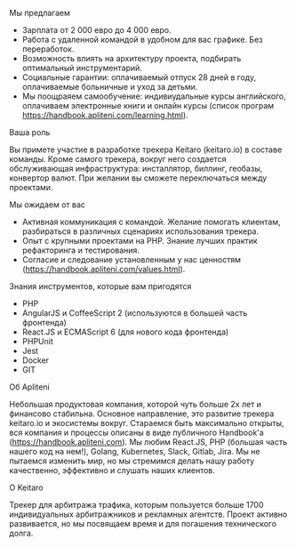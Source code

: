 Мы предлагаем

- Зарплата от 2 000 евро до 4 000 евро.
- Работа с удаленной командой в удобном для вас графике. Без переработок.
- Возможность влиять на архитектуру проекта, подбирать оптимальный инструментарий.
- Социальные гарантии: оплачиваемый отпуск 28 дней в году, оплачиваемые больничные и уход за детьми.
- Мы поощраяем самообучение: индивиудальные курсы английского, оплачиваем электронные книги и онлайн курсы (список програм https://handbook.apliteni.com/learning.html).

Ваша роль

Вы примете участие в разработке трекера Keitaro (keitaro.io) в составе команды. Кроме самого трекера, вокруг него создается обслуживающая инфраструктура: инсталлятор, биллинг, геобазы, конвертор валют. При желании вы сможете переключаться между проектами.  

Мы ожидаем от вас

- Активная коммуникация с командой. Желание помогать клиентам, разбираться в различных сценариях использования трекера.
- Опыт с крупными проектами на PHP. Знание лучших практик рефакторинга и тестирования. 
- Согласие и следование установленным у нас ценностям (https://handbook.apliteni.com/values.html).

Знания инструментов, которые вам пригодятся

- PHP
- AngularJS и CoffeeScript 2 (используются в большей часть фронтенда)
- React.JS и ECMAScript 6 (для нового кода фронтенда)
- PHPUnit
- Jest
- Docker
- GIT

Об Apliteni

Небольшая продуктовая компания, которой чуть больше 2х лет и финансово стабильна. Основное направление, это развитие трекера keitaro.io и экосистемы вокруг. Стараемся быть максимально открыты, вся компания и процессы описаны в виде публичного Handbook'а (https://handbook.apliteni.com). Мы любим React.JS, PHP (большая часть нашего код на нем!), Golang, Kubernetes, Slack, Gitlab, Jira. Мы не пытаемся изменить мир, но мы стремимся делать нашу работу качественно, эффективно и слушать наших клиентов. 

О Keitaro

Трекер для арбитража трафика, которым пользуется больше 1700 индивидуальных арбитражников и рекламных агентств. Проект активно развивается, но мы посвящаем время и для погашения технического долга.
